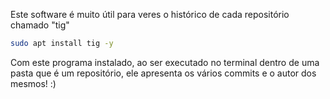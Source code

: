 Este software é muito útil para veres o histórico de cada repositório chamado "tig"

```sh
sudo apt install tig -y
```

Com este programa instalado, ao ser executado no terminal dentro de uma pasta que é um repositório, ele apresenta os vários commits e o
autor dos mesmos! :)
